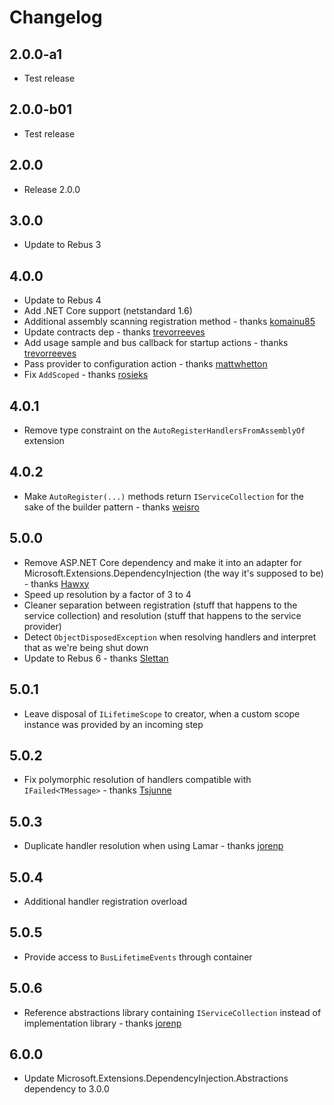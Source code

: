 # Changelog

## 2.0.0-a1
* Test release

## 2.0.0-b01
* Test release

## 2.0.0
* Release 2.0.0

## 3.0.0
* Update to Rebus 3

## 4.0.0
* Update to Rebus 4
* Add .NET Core support (netstandard 1.6)
* Additional assembly scanning registration method - thanks [komainu85]
* Update contracts dep - thanks [trevorreeves]
* Add usage sample and bus callback for startup actions - thanks [trevorreeves]
* Pass provider to configuration action - thanks [mattwhetton]
* Fix `AddScoped` - thanks [rosieks]


## 4.0.1
* Remove type constraint on the `AutoRegisterHandlersFromAssemblyOf` extension

## 4.0.2
* Make `AutoRegister(...)` methods return `IServiceCollection` for the sake of the builder pattern - thanks [weisro]

## 5.0.0
* Remove ASP.NET Core dependency and make it into an adapter for Microsoft.Extensions.DependencyInjection (the way it's supposed to be) - thanks [Hawxy]
* Speed up resolution by a factor of 3 to 4
* Cleaner separation between registration (stuff that happens to the service collection) and resolution (stuff that happens to the service provider)
* Detect `ObjectDisposedException` when resolving handlers and interpret that as we're being shut down
* Update to Rebus 6 - thanks [Slettan]

## 5.0.1
* Leave disposal of `ILifetimeScope` to creator, when a custom scope instance was provided by an incoming step

## 5.0.2
* Fix polymorphic resolution of handlers compatible with `IFailed<TMessage>` - thanks [Tsjunne]

## 5.0.3
* Duplicate handler resolution when using Lamar - thanks [jorenp]

## 5.0.4
* Additional handler registration overload

## 5.0.5
* Provide access to `BusLifetimeEvents` through container

## 5.0.6
* Reference abstractions library containing `IServiceCollection` instead of implementation library - thanks [jorenp]

## 6.0.0
* Update Microsoft.Extensions.DependencyInjection.Abstractions dependency to 3.0.0


[Hawxy]: https://github.com/Hawxy
[jorenp]: https://github.com/jorenp
[komainu85]: https://github.com/komainu85
[mattwhetton]: https://github.com/mattwhetton
[rosieks]: https://github.com/rosieks
[Slettan]: nhttps://github.com/Slettan
[trevorreeves]: https://github.com/trevorreeves
[Tsjunne]: https://github.com/Tsjunne
[weisro]: https://github.com/weisro
